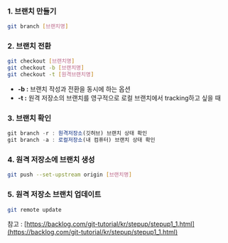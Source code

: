 ### 1. 브랜치 만들기

```bash
git branch [브랜치명]
```

### 2. 브랜치 전환

```bash
git checkout [브랜치명]
git checkout -b [브랜치명]
git checkout -t [원격브랜치명]
```

- **-b :** 브랜치 작성과 전환을 동시에 하는 옵션
- **-t :** 원격 저장소의 브랜치를 영구적으로 로컬 브랜치에서 tracking하고 싶을 때

### 3. 브랜치 확인

```jsx
git branch -r : 원격저장소(깃허브) 브랜치 상태 확인
git branch -a : 로컬저장소(내 컴퓨터) 브랜치 상태 확인
```

### 4. 원격 저장소에 브랜치 생성

```bash
git push --set-upstream origin [브랜치명]
```

### 5. 원격 저장소 브랜치 업데이트

```bash
git remote update
```

참고 : [https://backlog.com/git-tutorial/kr/stepup/stepup1_1.html](https://backlog.com/git-tutorial/kr/stepup/stepup1_1.html)
